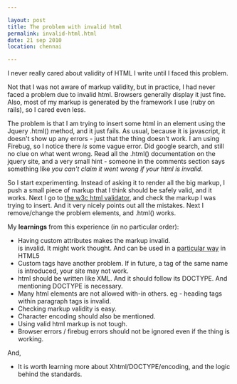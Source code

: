 ```yaml
---

layout: post
title: The problem with invalid html
permalink: invalid-html.html
date: 21 sep 2010
location: chennai

---
```


I never really cared about validity of HTML I write until I faced this problem.  

Not that I was not aware of markup validity, but in practice, I had never faced a problem due to invalid html. Browsers generally display it just fine. Also, most of my markup is generated by the framework I use (ruby on rails), so I cared even less.  

The problem is that I am trying to insert some html in an element using the Jquery .html() method, and it just fails. As usual, because it is javascript, it doesn't show up any errors - just that the thing doesn't work. I am using Firebug, so I notice there _is_ some vague error. Did google search, and still no clue on what went wrong. Read all the .html() documentation on the jquery site, and a very small hint - someone in the comments section says something like _you can't claim it went wrong if your html is invalid_.

So I start experimenting. Instead of asking it to render all the big markup, I push a small piece of markup that I think should be safely valid, and it works. Next I go to [the w3c html validator](http://validator.w3.org/), and check the markup I was trying to insert. And it very nicely points out all the mistakes. Next I remove/change the problem elements, and .html() works. 

My __learnings__ from this experience (in no particular order):

- Having custom attributes makes the markup invalid. <div myAttribute="value"></div> is invalid. It might work thought. And can be used in a [particular way](http://stackoverflow.com/questions/992115/custom-attributes-yay-or-nay/992307#992307) in HTML5
- Custom tags have another problem. If in future, a tag of the same name is introduced, your site may not work.
- html should be written like XML. And it should follow its DOCTYPE. And mentioning DOCTYPE is necessary.
- Many html elements are not allowed with-in others. eg - heading tags within paragraph tags is invalid.
- Checking markup validity is easy. 
- Character encoding should also be mentioned.
- Using valid html markup is not tough.
- Browser errors / firebug errors should not be ignored even if the thing is working.

And,  

- It is worth learning more about Xhtml/DOCTYPE/encoding, and the logic behind the standards.

